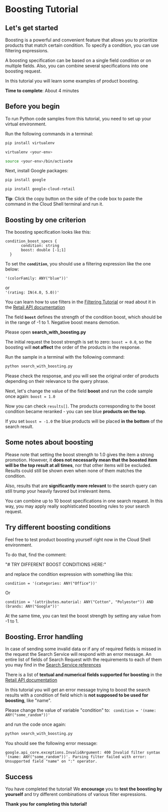 # **Boosting Tutorial**

## Let's get started

Boosting is a powerful and convenient feature that allows you to prioritize products that match certain condition.
To specify a condition, you can use filtering expressions.

A boosting specification can be based on a single field condition or on multiple fields. Also, you can combine several specifications into one boosting request.

In this tutorial you will learn some examples of product boosting.


**Time to complete**: About 4 minutes

## Before you begin

To run Python code samples from this tutorial, you need to set up your virtual environment.

Run the following commands in a terminal:
```bash
pip install virtualenv
```
```bash
virtualenv <your-env>
```
```bash
source <your-env>/bin/activate
```
Next, install Google packages:
```bash
pip install google
```
```bash
pip install google-cloud-retail
```

**Tip**: Click the copy button on the side of the code box to paste the command in the Cloud Shell terminal and run it.


## Boosting by one criterion

The boosting specification looks like this:
  
  ```
  condition_boost_specs {
         condition: string
         boost: double [-1;1]
    }
```

To set the **```condition```**, you should use a filtering expression like the one below:

```'(colorFamily: ANY("blue"))'``` 

or  
```'(rating: IN(4.0, 5.0))'```

You can learn how to use filters in the [Filtering Tutorial](tutorial_filtering.md) 
or read about it in the [Retail API documentation](https://cloud.google.com/retail/docs/filter-and-order#filter) 

The field **```boost```** defines the strength of the condition boost, which should be in the range of -1 to 1. Negative boost means demotion.

Please open **search_with_boosting.py**

The initial request the boost strength is set to zero: ```boost = 0.0```, so the boosting will **not affect** the order of the products in the response.

Run the sample in a terminal with the following command:
```bash
python search_with_boosting.py
```
Please check the response, and you will see the original order of products depending on their relevance to the query phrase.

Next, let's change the value of the field **boost** and run the code sample once again:
```boost = 1.0```

Now you can check ```results[]```. The products corresponding to the boost condition became reranked - you can see blue **products on the top**.

If you set ```boost = -1.0``` the blue products will be placed **in the bottom** of the search result.

## Some notes about boosting

Please note that setting the boost strength to 1.0 gives the item a strong promotion. However, it **does not necessarily mean that the boosted item will be the top result at all times**, nor that other items will be excluded. 
Results could still be shown even when none of them matches the condition. 

Also, results that are **significantly more relevant** to the search query can still trump your heavily favored but irrelevant items.

You can combine up to 10 boost specifications in one search request. In this way, you may apply really sophisticated boosting rules to your search request.

## Try different boosting conditions

Feel free to test product boosting yourself right now in the Cloud Shell environment.

To do that, find the comment: 

"# TRY DIFFERENT BOOST CONDITIONS HERE:"

and replace the condition expression with something like this:

```
condition = '(categories: ANY("Office"))'
```

Or
```
condition = '(attributes.material: ANY("Cotton", "Polyester")) AND (brands: ANY("Google"))'
```

At the same time, you can test the boost strength by setting any value from -1 to 1.

## Boosting. Error handling

In case of sending some invalid data or if any of required fields is missed in the request the Search Service will respond with an error message.
An entire list of fields of Search Request with the requirements to each of them you may find in the [Search Service references](https://cloud.google.com/retail/docs/reference/rpc/google.cloud.retail.v2#searchservice)

There is a list of **textual and numerical fields supported for boosting** in the [Retail API documentation](https://cloud.google.com/retail/docs/filter-and-order#filter)

In this tutorial you will get an error message trying to boost the search results with a condition of field which is **not supposed to be used for boosting**, like "name".

Please change the value of variable "condition" to:
``` condition = '(name: ANY("some_random"))'```

and run the code once again:
```bash
python search_with_boosting.py
```

You should see the following error message:

```google.api_core.exceptions.InvalidArgument: 400 Invalid filter syntax '(name: ANY("some_random"))'. Parsing filter failed with error: Unsupported field "name" on ":" operator.```

## Success 

You have completed the tutorial! We **encourage** you to **test the boosting by yourself** and try different combinations of various filter expressions.

**Thank you for completing this tutorial!**
